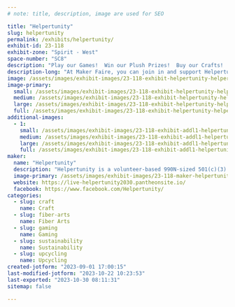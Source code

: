 ```yaml
---
# note: title, description, image are used for SEO

title: "Helpertunity"
slug: helpertunity
permalink: /exhibits/helpertunity/
exhibit-id: 23-118
exhibit-zone: "Spirit - West"
space-number: "SC8"
description: "Play our Games!  Win our Plush Prizes!  Buy our Crafts!  Pack our Brick-Barge!  Be our Helper-Hero! "
description-long: "At Maker Faire, you can join in and support Helpertunity's charitable programs by donating /subscribing to sponsor the charity's unique community efforts; and take part in our faire-style fun and games!   Enjoy Helpertunity's spin-and-win wheel / plush-rescue-pet adoption -or- try your hand at our unique Pond-Pong game for even bigger prizes!  You might also enjoy shopping for handmade items from our Eco-Art & Craft Wagon!  Just be sure not to miss participating in Helpertunity's Plastics-Recycling Community-Build; to save the planet by repurposing clean single-use bags and wrappers as a 'One-Minute-Maker' in our creative new 'Build-A-Brick-Barge Challenge' for 2024!"
image: /assets/images/exhibit-images/23-118-exhibit-helpertunity-helpertunity-games-and-craft-wagon-at-maker-faire-orlando-2022-large.jpg
image-primary: 
  small: /assets/images/exhibit-images/23-118-exhibit-helpertunity-helpertunity-games-and-craft-wagon-at-maker-faire-orlando-2022-small.jpg
  medium: /assets/images/exhibit-images/23-118-exhibit-helpertunity-helpertunity-games-and-craft-wagon-at-maker-faire-orlando-2022-medium.jpg
  large: /assets/images/exhibit-images/23-118-exhibit-helpertunity-helpertunity-games-and-craft-wagon-at-maker-faire-orlando-2022-large.jpg
  full: /assets/images/exhibit-images/23-118-exhibit-helpertunity-helpertunity-games-and-craft-wagon-at-maker-faire-orlando-2022-full.jpg
additional-images: 
  - 1:
    small: /assets/images/exhibit-images/23-118-exhibit-addl1-helpertunity-spin-to-win-at-maker-faire-orlando-small.jpg
    medium: /assets/images/exhibit-images/23-118-exhibit-addl1-helpertunity-spin-to-win-at-maker-faire-orlando-medium.jpg
    large: /assets/images/exhibit-images/23-118-exhibit-addl1-helpertunity-spin-to-win-at-maker-faire-orlando-large.jpg
    full: /assets/images/exhibit-images/23-118-exhibit-addl1-helpertunity-spin-to-win-at-maker-faire-orlando-full.jpg
maker: 
  name: "Helpertunity"
  description: "Helpertunity is a volunteer-based 990N-sized 501(c)(3) charity, founded in 2010, that empowers elderly, disabled, and itinerant makers, their caregivers, and their community. The small charity collects and provides upcycled activity resources, craft supplies, and maker-training for its participants' creative and purposeful voluntainment.  Helpertunity's community-volunteers visit nursing homes and other facilities to provide crafts classes, adaptive games, and holiday festivities.  Our volunteers also pack kits for patients' independent/in-room activity.  With our year 2020-2030 focus on eco-beneficial arts, technology, and vintage carnival-style gameplay; Helpertunity has been rescuing, researching, advocating, and prototyping ways for greater adaptive technology, accessible maker spaces & supplies, and eco play-space access for all ages and abilities."
  image-primary: /assets/images/exhibit-images/23-118-maker-helpertunity-helpertunity-logo-medium.png
  website: https://live-helpertunity2030.pantheonsite.io/
  facebook: https://www.facebook.com/Helpertunity/
categories: 
  - slug: craft
    name: Craft
  - slug: fiber-arts
    name: Fiber Arts
  - slug: gaming
    name: Gaming
  - slug: sustainability
    name: Sustainability
  - slug: upcycling
    name: Upcycling
created-jotform: "2023-09-01 17:00:15"
last-modified-jotform: "2023-10-22 10:23:53"
last-exported: "2023-10-30 08:11:31"
sitemap: false

---
```

